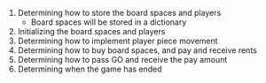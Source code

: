 1. Determining how to store the board spaces and players
    - Board spaces will be stored in a dictionary
2. Initializing the board spaces and players
3. Determining how to implement player piece movement
4. Determining how to buy board spaces, and pay and receive rents
5. Determining how to pass GO and receive the pay amount
6. Determining when the game has ended